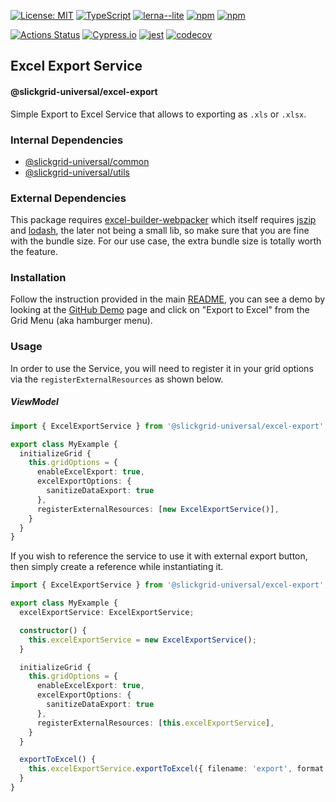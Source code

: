 [![License: MIT](https://img.shields.io/badge/License-MIT-yellow.svg)](https://opensource.org/licenses/MIT)
[![TypeScript](https://img.shields.io/badge/%3C%2F%3E-TypeScript-%230074c1.svg)](http://www.typescriptlang.org/)
[![lerna--lite](https://img.shields.io/badge/maintained%20with-lerna--lite-e137ff)](https://github.com/slickclub/lerna-lite)
[![npm](https://img.shields.io/npm/v/@slickgrid-universal/excel-export.svg)](https://www.npmjs.com/package/@slickgrid-universal/excel-export)
[![npm](https://img.shields.io/npm/dy/@slickgrid-universal/excel-export)](https://www.npmjs.com/package/@slickgrid-universal/excel-export)

[![Actions Status](https://github.com/slickclub/slickgrid-universal/workflows/CI%20Build/badge.svg)](https://github.com/slickclub/slickgrid-universal/actions)
[![Cypress.io](https://img.shields.io/badge/tested%20with-Cypress-04C38E.svg)](https://www.cypress.io/)
[![jest](https://jestjs.io/img/jest-badge.svg)](https://github.com/facebook/jest)
[![codecov](https://codecov.io/gh/slickclub/slickgrid-universal/branch/master/graph/badge.svg)](https://codecov.io/gh/slickclub/slickgrid-universal)

## Excel Export Service
#### @slickgrid-universal/excel-export

Simple Export to Excel Service that allows to exporting as `.xls` or `.xlsx`.

### Internal Dependencies
- [@slickgrid-universal/common](https://github.com/slickclub/slickgrid-universal/tree/master/packages/common)
- [@slickgrid-universal/utils](https://github.com/slickclub/slickgrid-universal/tree/master/packages/utils)

### External Dependencies
This package requires [excel-builder-webpacker](https://www.npmjs.com/package/excel-builder-webpacker) which itself requires [jszip](https://www.npmjs.com/package/jszip) and [lodash](https://www.npmjs.com/package/lodash), the later not being a small lib, so make sure that you are fine with the bundle size. For our use case, the extra bundle size is totally worth the feature.

### Installation
Follow the instruction provided in the main [README](https://github.com/slickclub/slickgrid-universal#installation), you can see a demo by looking at the [GitHub Demo](https://slickclub.github.io/slickgrid-universal) page and click on "Export to Excel" from the Grid Menu (aka hamburger menu).

### Usage
In order to use the Service, you will need to register it in your grid options via the `registerExternalResources` as shown below.

##### ViewModel
```ts
import { ExcelExportService } from '@slickgrid-universal/excel-export';

export class MyExample {
  initializeGrid {
    this.gridOptions = {
      enableExcelExport: true,
      excelExportOptions: {
        sanitizeDataExport: true
      },
      registerExternalResources: [new ExcelExportService()],
    }
  }
}
```

If you wish to reference the service to use it with external export button, then simply create a reference while instantiating it.
```ts
import { ExcelExportService } from '@slickgrid-universal/excel-export';

export class MyExample {
  excelExportService: ExcelExportService;

  constructor() {
    this.excelExportService = new ExcelExportService();
  }

  initializeGrid {
    this.gridOptions = {
      enableExcelExport: true,
      excelExportOptions: {
        sanitizeDataExport: true
      },
      registerExternalResources: [this.excelExportService],
    }
  }

  exportToExcel() {
    this.excelExportService.exportToExcel({ filename: 'export', format: FileType.xlsx });
  }
}
```
